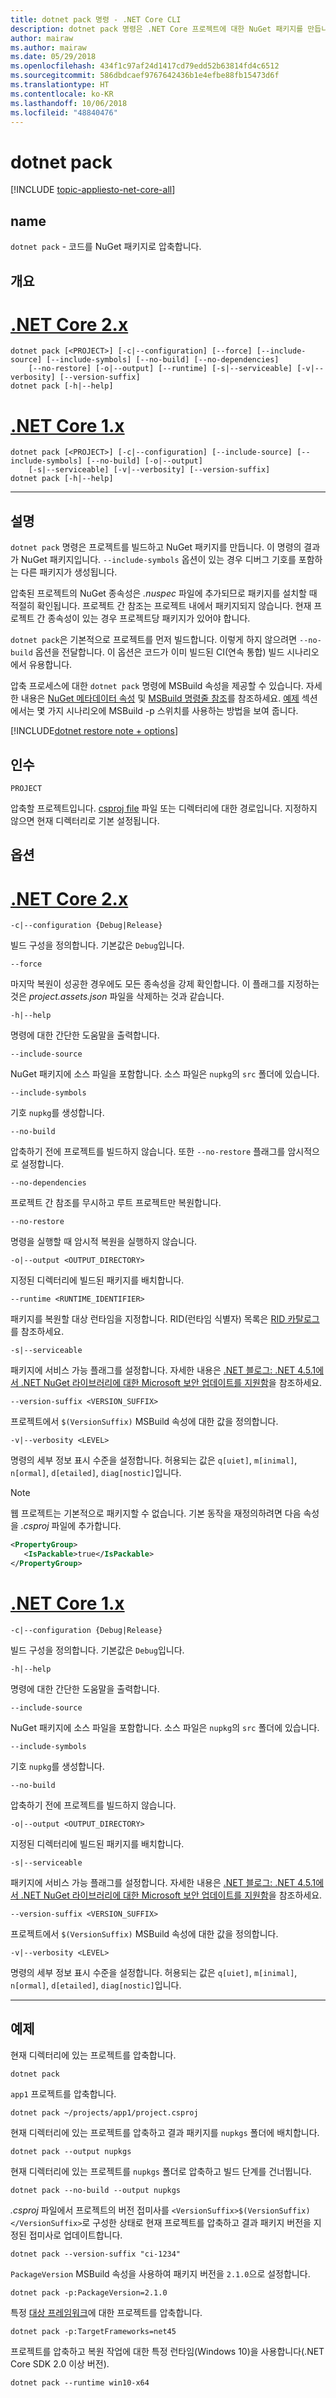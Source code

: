 ```yaml
---
title: dotnet pack 명령 - .NET Core CLI
description: dotnet pack 명령은 .NET Core 프로젝트에 대한 NuGet 패키지를 만듭니다.
author: mairaw
ms.author: mairaw
ms.date: 05/29/2018
ms.openlocfilehash: 434f1c97af24d1417cd79edd52b63814fd4c6512
ms.sourcegitcommit: 586dbdcaef9767642436b1e4efbe88fb15473d6f
ms.translationtype: HT
ms.contentlocale: ko-KR
ms.lasthandoff: 10/06/2018
ms.locfileid: "48840476"
---
```

# <a name="dotnet-pack"></a>dotnet pack

[!INCLUDE [topic-appliesto-net-core-all](../../../includes/topic-appliesto-net-core-all.md)]

## <a name="name"></a>name

`dotnet pack` - 코드를 NuGet 패키지로 압축합니다.

## <a name="synopsis"></a>개요

# <a name="net-core-2xtabnetcore2x"></a>[.NET Core 2.x](#tab/netcore2x)
```
dotnet pack [<PROJECT>] [-c|--configuration] [--force] [--include-source] [--include-symbols] [--no-build] [--no-dependencies]
    [--no-restore] [-o|--output] [--runtime] [-s|--serviceable] [-v|--verbosity] [--version-suffix]
dotnet pack [-h|--help]
```
# <a name="net-core-1xtabnetcore1x"></a>[.NET Core 1.x](#tab/netcore1x)
```
dotnet pack [<PROJECT>] [-c|--configuration] [--include-source] [--include-symbols] [--no-build] [-o|--output]
    [-s|--serviceable] [-v|--verbosity] [--version-suffix]
dotnet pack [-h|--help]
```
---

## <a name="description"></a>설명

`dotnet pack` 명령은 프로젝트를 빌드하고 NuGet 패키지를 만듭니다. 이 명령의 결과가 NuGet 패키지입니다. `--include-symbols` 옵션이 있는 경우 디버그 기호를 포함하는 다른 패키지가 생성됩니다.

압축된 프로젝트의 NuGet 종속성은 *.nuspec* 파일에 추가되므로 패키지를 설치할 때 적절히 확인됩니다. 프로젝트 간 참조는 프로젝트 내에서 패키지되지 않습니다. 현재 프로젝트 간 종속성이 있는 경우 프로젝트당 패키지가 있어야 합니다.

`dotnet pack`은 기본적으로 프로젝트를 먼저 빌드합니다. 이렇게 하지 않으려면 `--no-build` 옵션을 전달합니다. 이 옵션은 코드가 이미 빌드된 CI(연속 통합) 빌드 시나리오에서 유용합니다.

압축 프로세스에 대한 `dotnet pack` 명령에 MSBuild 속성을 제공할 수 있습니다. 자세한 내용은 [NuGet 메타데이터 속성](csproj.md#nuget-metadata-properties) 및 [MSBuild 명령줄 참조](/visualstudio/msbuild/msbuild-command-line-reference)를 참조하세요. [예제](#examples) 섹션에서는 몇 가지 시나리오에 MSBuild -p 스위치를 사용하는 방법을 보여 줍니다.

[!INCLUDE[dotnet restore note + options](~/includes/dotnet-restore-note-options.md)]

## <a name="arguments"></a>인수

`PROJECT`

압축할 프로젝트입니다. [csproj file](csproj.md) 파일 또는 디렉터리에 대한 경로입니다. 지정하지 않으면 현재 디렉터리로 기본 설정됩니다.

## <a name="options"></a>옵션

# <a name="net-core-2xtabnetcore2x"></a>[.NET Core 2.x](#tab/netcore2x)

`-c|--configuration {Debug|Release}`

빌드 구성을 정의합니다. 기본값은 `Debug`입니다.

`--force`

마지막 복원이 성공한 경우에도 모든 종속성을 강제 확인합니다. 이 플래그를 지정하는 것은 *project.assets.json* 파일을 삭제하는 것과 같습니다.

`-h|--help`

명령에 대한 간단한 도움말을 출력합니다.

`--include-source`

NuGet 패키지에 소스 파일을 포함합니다. 소스 파일은 `nupkg`의 `src` 폴더에 있습니다.

`--include-symbols`

기호 `nupkg`를 생성합니다.

`--no-build`

압축하기 전에 프로젝트를 빌드하지 않습니다. 또한 `--no-restore` 플래그를 암시적으로 설정합니다.

`--no-dependencies`

프로젝트 간 참조를 무시하고 루트 프로젝트만 복원합니다.

`--no-restore`

명령을 실행할 때 암시적 복원을 실행하지 않습니다.

`-o|--output <OUTPUT_DIRECTORY>`

지정된 디렉터리에 빌드된 패키지를 배치합니다.

`--runtime <RUNTIME_IDENTIFIER>`

패키지를 복원할 대상 런타임을 지정합니다. RID(런타임 식별자) 목록은 [RID 카탈로그](../rid-catalog.md)를 참조하세요.

`-s|--serviceable`

패키지에 서비스 가능 플래그를 설정합니다. 자세한 내용은 [.NET 블로그: .NET 4.5.1에서 .NET NuGet 라이브러리에 대한 Microsoft 보안 업데이트를 지원함](https://aka.ms/nupkgservicing)을 참조하세요.

`--version-suffix <VERSION_SUFFIX>`

프로젝트에서 `$(VersionSuffix)` MSBuild 속성에 대한 값을 정의합니다.

`-v|--verbosity <LEVEL>`

명령의 세부 정보 표시 수준을 설정합니다. 허용되는 값은 `q[uiet]`, `m[inimal]`, `n[ormal]`, `d[etailed]`, `diag[nostic]`입니다.

> [!NOTE]
> 웹 프로젝트는 기본적으로 패키지할 수 없습니다. 기본 동작을 재정의하려면 다음 속성을 *.csproj* 파일에 추가합니다.
> ```xml
> <PropertyGroup>
>    <IsPackable>true</IsPackable>
> </PropertyGroup>
> ```

# <a name="net-core-1xtabnetcore1x"></a>[.NET Core 1.x](#tab/netcore1x)

`-c|--configuration {Debug|Release}`

빌드 구성을 정의합니다. 기본값은 `Debug`입니다.

`-h|--help`

명령에 대한 간단한 도움말을 출력합니다.

`--include-source`

NuGet 패키지에 소스 파일을 포함합니다. 소스 파일은 `nupkg`의 `src` 폴더에 있습니다.

`--include-symbols`

기호 `nupkg`를 생성합니다.

`--no-build`

압축하기 전에 프로젝트를 빌드하지 않습니다.

`-o|--output <OUTPUT_DIRECTORY>`

지정된 디렉터리에 빌드된 패키지를 배치합니다.

`-s|--serviceable`

패키지에 서비스 가능 플래그를 설정합니다. 자세한 내용은 [.NET 블로그: .NET 4.5.1에서 .NET NuGet 라이브러리에 대한 Microsoft 보안 업데이트를 지원함](https://aka.ms/nupkgservicing)을 참조하세요.

`--version-suffix <VERSION_SUFFIX>`

프로젝트에서 `$(VersionSuffix)` MSBuild 속성에 대한 값을 정의합니다.

`-v|--verbosity <LEVEL>`

명령의 세부 정보 표시 수준을 설정합니다. 허용되는 값은 `q[uiet]`, `m[inimal]`, `n[ormal]`, `d[etailed]`, `diag[nostic]`입니다.

---

## <a name="examples"></a>예제

현재 디렉터리에 있는 프로젝트를 압축합니다.

`dotnet pack`

`app1` 프로젝트를 압축합니다.

`dotnet pack ~/projects/app1/project.csproj`

현재 디렉터리에 있는 프로젝트를 압축하고 결과 패키지를 `nupkgs` 폴더에 배치합니다.

`dotnet pack --output nupkgs`

현재 디렉터리에 있는 프로젝트를 `nupkgs` 폴더로 압축하고 빌드 단계를 건너뜁니다.

`dotnet pack --no-build --output nupkgs`

*.csproj* 파일에서 프로젝트의 버전 접미사를 `<VersionSuffix>$(VersionSuffix)</VersionSuffix>`로 구성한 상태로 현재 프로젝트를 압축하고 결과 패키지 버전을 지정된 접미사로 업데이트합니다.

`dotnet pack --version-suffix "ci-1234"`

`PackageVersion` MSBuild 속성을 사용하여 패키지 버전을 `2.1.0`으로 설정합니다.

`dotnet pack -p:PackageVersion=2.1.0`

특정 [대상 프레임워크](../../standard/frameworks.md)에 대한 프로젝트를 압축합니다.

`dotnet pack -p:TargetFrameworks=net45`

프로젝트를 압축하고 복원 작업에 대한 특정 런타임(Windows 10)을 사용합니다(.NET Core SDK 2.0 이상 버전).

`dotnet pack --runtime win10-x64`
